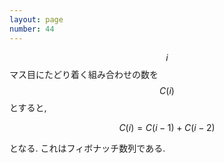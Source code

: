 ```yaml
---
layout: page
number: 44
---
```

$$i$$ マス目にたどり着く組み合わせの数を $$C(i)$$ とすると,

$$
C(i) = C(i-1) + C(i-2)
$$

となる. これはフィボナッチ数列である.

